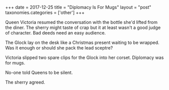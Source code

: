 +++
date = 2017-12-25
title = "Diplomacy Is For Mugs"
layout = "post"
taxonomies.categories = ['other']
+++

Queen Victoria resumed the conversation with the bottle she'd lifted from the diner. The sherry might taste of crap but it at least wasn't a good judge of character. Bad deeds need an easy audience.  

The Glock lay on the desk like a Christmas present waiting to be wrapped. Was it enough or should she pack the lead sceptre?  

Victoria slipped two spare clips for the Glock into her corset. Diplomacy was for mugs.  

No-one told Queens to be silent.  

The sherry agreed.
